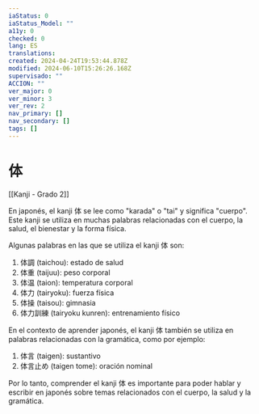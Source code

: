 ```yaml
---
iaStatus: 0
iaStatus_Model: ""
a11y: 0
checked: 0
lang: ES
translations: 
created: 2024-04-24T19:53:44.878Z
modified: 2024-06-10T15:26:26.168Z
supervisado: ""
ACCION: ""
ver_major: 0
ver_minor: 3
ver_rev: 2
nav_primary: []
nav_secondary: []
tags: []
---
```

# 体

[[Kanji - Grado 2]]

En japonés, el kanji 体 se lee como "karada" o "tai" y significa "cuerpo". Este kanji se utiliza en muchas palabras relacionadas con el cuerpo, la salud, el bienestar y la forma física.

Algunas palabras en las que se utiliza el kanji 体 son:

1. 体調 (taichou): estado de salud
2. 体重 (taijuu): peso corporal
3. 体温 (taion): temperatura corporal
4. 体力 (tairyoku): fuerza física
5. 体操 (taisou): gimnasia
6. 体力訓練 (tairyoku kunren): entrenamiento físico

En el contexto de aprender japonés, el kanji 体 también se utiliza en palabras relacionadas con la gramática, como por ejemplo:

1. 体言 (taigen): sustantivo
2. 体言止め (taigen tome): oración nominal

Por lo tanto, comprender el kanji 体 es importante para poder hablar y escribir en japonés sobre temas relacionados con el cuerpo, la salud y la gramática.

